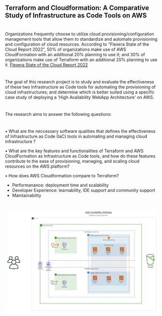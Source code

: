 ## Terraform and Cloudformation: A Comparative Study of Infrastructure as Code Tools on AWS

#
Organizations frequently choose to utilize cloud provisioning/configuration management tools that allow them to standardize and automate provisioning and configuration of cloud resources. According to "Flexera State of the Cloud Report 2022", 50% of organizations make use of AWS CloudFormation with an additional 20% planning to use it; and 30% of organizations make use of Terraform with an additional 20% planning to use it.
[Flexera State of the Cloud Report 2022](https://path.flexera.com/cm/report-state-of-the-) 
#

The goal of this research project is to study and evaluate the effectiveness of these two Infrastructure as Code tools for automating the provisioning of cloud infrastructures; and determine which is better suited using a specific case study of deploying a 'High Availability WebApp Architecture' on AWS.
#
The research aims to answer the following questions:
#
• What are the neccessary software qualities that defines the effectiveness of Infrastructure as Code (IaC) tools in automating and managing cloud infrastructure ?

• What are the key features and functionalities of Terraform and AWS CloudFormation as Infrastructure as Code tools, and how do these features contribute to the ease of provisioning, managing, and scaling cloud resources on the AWS platform?

• How does AWS Cloudformation compare to Terraform?
  - Performanance: deployment time and scalability
  - Developer Experience: learnability, IDE support and community support
  - Maintainability 

#

![](images/IaC-ResearchProject.png)